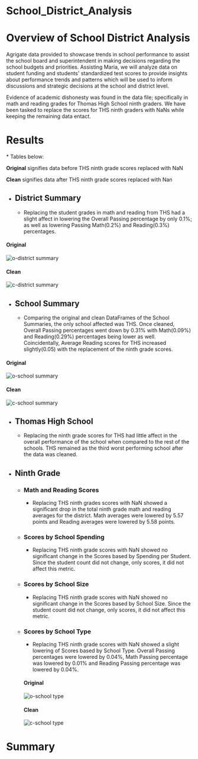 # School_District_Analysis

# Overview of School District Analysis
Agrigate data provided to showcase trends in school performance to assist the school board and superintendent in making decisions regarding the school budgets and priorities.  Assisting Maria, we will analyze data on student funding and students' standardized test scores to provide insights about performance trends and patterns which will be used to inform discussions and strategic decisions at the school and district level.

Evidence of academic dishonesty was found in the data file; specifically in math and reading grades for Thomas High School ninth graders.  We have been tasked to replace the scores for THS ninth graders with NaNs while keeping the remaining data entact.  

# Results
\* Tables below:

**Original** signifies data before THS ninth grade scores replaced with NaN

**Clean** signifies data after THS ninth grade scores replaced with Nan

- ## District Summary
  - Replacing the student grades in math and reading from THS had a slight affect in lowering the Overall Passing percentage by only 0.1%; as well as lowering Passing Math(0.2%) and Reading(0.3%) percentages.

#### Original
![o-district summary](https://user-images.githubusercontent.com/74840026/126019171-847213be-3303-4979-82c3-f89871670211.PNG)
#### Clean
![c-district summary](https://user-images.githubusercontent.com/74840026/126019169-3719721f-45f8-412d-96a8-fa5fb563a4c8.PNG)
 
- ## School Summary
  - Comparing the original and clean DataFrames of the School Summaries, the only school affected was THS.  Once cleaned, Overall Passing percentages went down by 0.31% with Math(0.09%) and Reading(0.29%) percentages being lower as well.  Coincidentally, Average Reading scores for THS increased slightly(0.05) with the replacement of the ninth grade scores.

#### Original
![o-school summary](https://user-images.githubusercontent.com/74840026/126019973-8460b31f-1fbc-40d0-88c3-bd9332d44e49.PNG)
#### Clean
![c-school summary](https://user-images.githubusercontent.com/74840026/126019972-8b36d030-d1fe-4df6-a891-9c428caa5d5e.PNG)

- ## Thomas High School
  - Replacing the ninth grade scores for THS had little affect in the overall performance of the school when compared to the rest of the schools.  THS remained as the third worst performing school after the data was cleaned.

- ## Ninth Grade

    - ### Math and Reading Scores
      - Replacing THS ninth grades scores with NaN showed a significant drop in the total ninth grade math and reading averages for the district.  Math averages were lowered by 5.57 points and Reading averages were lowered by 5.58 points. 
    - ### Scores by School Spending
      - Replacing THS ninth grade scores with NaN showed no significant change in the Scores based by Spending per Student.  Since the student count did not change, only scores, it did not affect this metric.
    - ### Scores by School Size
      - Replacing THS ninth grade scores with NaN showed no significant change in the Scores based by School Size.  Since the student count did not change, only scores, it did not affect this metric.
    - ### Scores by School Type
      - Replacing THS ninth grade scores with NaN showed a slight lowering of Scores based by School Type.  Overall Passing percentages were lowered by 0.04%, Math Passing percentage was lowered by 0.01% and Reading Passing percentage was lowered by 0.04%.
      #### Original
      ![o-school type](https://user-images.githubusercontent.com/74840026/126022805-b6b68218-9be1-4267-97db-614f27451bc8.PNG)

      #### Clean
      ![c-school type](https://user-images.githubusercontent.com/74840026/126022814-3ce97b76-b331-4e2e-903a-014a09a323e0.PNG)



# Summary

